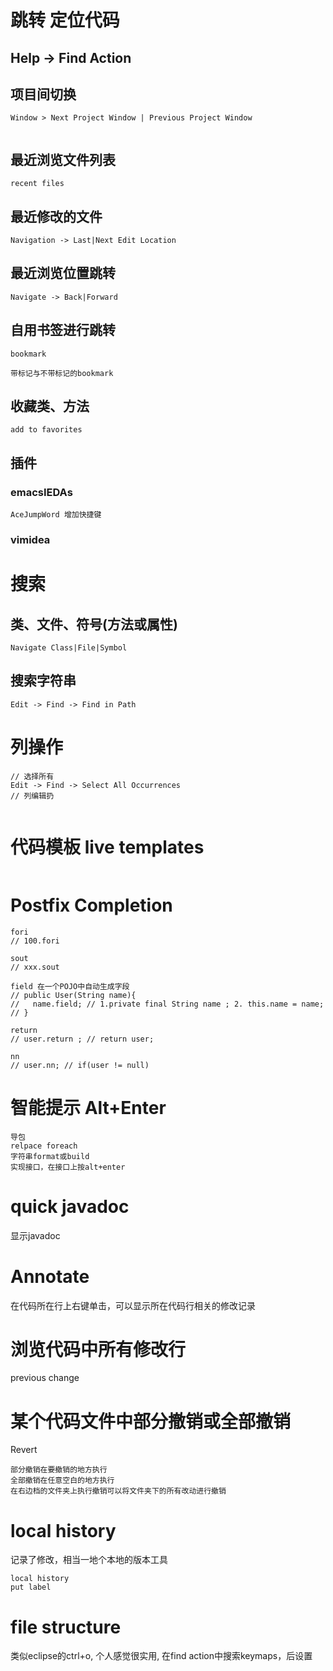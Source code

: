 # 跳转 定位代码

## Help -> Find Action

## 项目间切换
```
Window > Next Project Window | Previous Project Window


```

## 最近浏览文件列表
```
recent files
```
## 最近修改的文件
```
Navigation -> Last|Next Edit Location
```
## 最近浏览位置跳转
```
Navigate -> Back|Forward
```

## 自用书签进行跳转

```
bookmark

带标记与不带标记的bookmark
```

## 收藏类、方法
```
add to favorites
```

## 插件
### emacsIEDAs
```
AceJumpWord 增加快捷键
```
### vimidea

# 搜索
## 类、文件、符号(方法或属性)
```
Navigate Class|File|Symbol

```
## 搜索字符串
```
Edit -> Find -> Find in Path
```
# 列操作
```
// 选择所有
Edit -> Find -> Select All Occurrences
// 列编辑扔


```

# 代码模板 live templates
```

```

# Postfix Completion

```
fori
// 100.fori

sout
// xxx.sout

field 在一个POJO中自动生成字段
// public User(String name){
//   name.field; // 1.private final String name ; 2. this.name = name;
// }

return 
// user.return ; // return user;

nn
// user.nn; // if(user != null)
```

# 智能提示 Alt+Enter
```
导包
relpace foreach
字符串format或build
实现接口，在接口上按alt+enter
```
# quick javadoc
显示javadoc

# Annotate
在代码所在行上右键单击，可以显示所在代码行相关的修改记录

# 浏览代码中所有修改行
previous change

# 某个代码文件中部分撤销或全部撤销
Revert
```
部分撤销在要撤销的地方执行
全部撤销在任意空白的地方执行
在右边档的文件夹上执行撤销可以将文件夹下的所有改动进行撤销
```

# local history
记录了修改，相当一地个本地的版本工具
```
local history
put label

```
# file structure
类似eclipse的ctrl+o, 个人感觉很实用, 在find action中搜索keymaps，后设置

